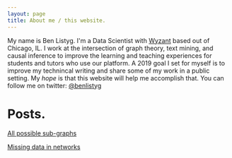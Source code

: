 ```yaml
---
layout: page
title: About me / this website.
---
```


My name is Ben Listyg. I'm a Data Scientist with [Wyzant](www.wyzant.com) based out of Chicago, IL. I work at the intersection of graph theory, text mining, and causal inference to improve the learning and teaching experiences for students and tutors who use our platform. A 2019 goal I set for myself is to improve my technincal writing and share some of my work in a public setting. My _hope_ is that this website will help me accomplish that. You can follow me on twitter: [@benlistyg](www.twitter.com/blistyg)

# Posts.

[All possible sub-graphs]()

[Missing data in networks]()
